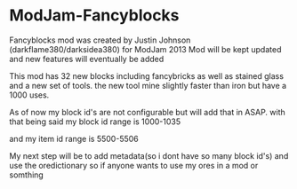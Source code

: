 ModJam-Fancyblocks
==================

Fancyblocks mod was created by Justin Johnson (darkflame380/darksidea380) for ModJam 2013
Mod will be kept updated and new features will eventually be added

This mod has 32 new blocks including fancybricks as well as stained glass and a new set of tools.
the new tool mine slightly faster than iron but have a 1000 uses.


As of now my block id's are not configurable but will add that in ASAP. with that being said my block id range is
1000-1035

and my item id range is
5500-5506

My next step will be to add metadata(so i dont have so many block id's) and use the oredictionary so if anyone wants to
use my ores in a mod or somthing
